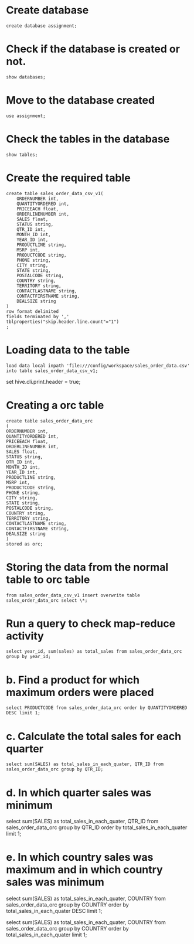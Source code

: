 # Create database

```
create database assignment;
```

# Check if the database is created or not.

```
show databases;
```

# Move to the database created

```
use assignment;
```

# Check the tables in the database

```
show tables;
```

# Create the required table

```
create table sales_order_data_csv_v1(
    ORDERNUMBER int,
    QUANTITYORDERED int,
    PRICEEACH float,
    ORDERLINENUMBER int,
    SALES float,
    STATUS string,
    QTR_ID int,
    MONTH_ID int,
    YEAR_ID int,
    PRODUCTLINE string,
    MSRP int,
    PRODUCTCODE string,
    PHONE string,
    CITY string,
    STATE string,
    POSTALCODE string,
    COUNTRY string,
    TERRITORY string,
    CONTACTLASTNAME string,
    CONTACTFIRSTNAME string,
    DEALSIZE string
)
row format delimited
fields terminated by ','
tblproperties("skip.header.line.count"="1")
;
```

# Loading data to the table

```
load data local inpath 'file:///config/workspace/sales_order_data.csv' into table sales_order_data_csv_v1;

```

set hive.cli.print.header = true;

# Creating a orc table
```
create table sales_order_data_orc
(
ORDERNUMBER int,
QUANTITYORDERED int,
PRICEEACH float,
ORDERLINENUMBER int,
SALES float,
STATUS string,
QTR_ID int,
MONTH_ID int,
YEAR_ID int,
PRODUCTLINE string,
MSRP int,
PRODUCTCODE string,
PHONE string,
CITY string,
STATE string,
POSTALCODE string,
COUNTRY string,
TERRITORY string,
CONTACTLASTNAME string,
CONTACTFIRSTNAME string,
DEALSIZE string
)
stored as orc;

```

# Storing the data from the normal table to orc table

```
from sales_order_data_csv_v1 insert overwrite table sales_order_data_orc select \*;

```

# Run a query to check map-reduce activity

```
select year_id, sum(sales) as total_sales from sales_order_data_orc group by year_id;
```

# b. Find a product for which maximum orders were placed
```
select PRODUCTCODE from sales_order_data_orc order by QUANTITYORDERED DESC limit 1;

```
# c. Calculate the total sales for each quarter
```
select sum(SALES) as total_sales_in_each_quater, QTR_ID from sales_order_data_orc group by QTR_ID;

```

# d. In which quarter sales was minimum

select sum(SALES) as total_sales_in_each_quater, QTR_ID from sales_order_data_orc group by QTR_ID order by total_sales_in_each_quater limit 1;

# e. In which country sales was maximum and in which country sales was minimum

select sum(SALES) as total_sales_in_each_quater, COUNTRY from sales_order_data_orc group by COUNTRY order by total_sales_in_each_quater DESC limit 1;

select sum(SALES) as total_sales_in_each_quater, COUNTRY from sales_order_data_orc group by COUNTRY order by total_sales_in_each_quater limit 1;
